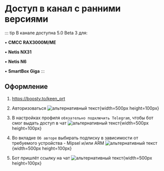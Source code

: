 # Доступ в канал с ранними версиями

::: tip В канале доступна 5.0 Beta 3 для:

• **CMCC RAX3000M/ME**

• **Netis NX31**

• **Netis N6**

• **SmartBox Giga**
:::

## Оформление

1. https://boosty.to/keen_prt
2. Авторизоваться
   ![альтернативный текст](/assets/images/wiki/helpful/boosty/2.png){width=500px height=100px}

3. В настройках профиля `обязательно подключить Telegram`, чтобы бот смог выдать доступ в чат
   ![альтернативный текст](/assets/images/wiki/helpful/boosty/3.png){width=500px height=100px}

4. Во вкладке `Об авторе` выбирать подписку в зависимости от требуемого устройства - Mipsel и/или ARM 
   ![альтернативный текст](/assets/images/wiki/helpful/boosty/4.png){width=500px height=100px}

5. Бот пришлёт ссылку на чат
   ![альтернативный текст](/assets/images/wiki/helpful/boosty/5.png){width=500px height=100px}
